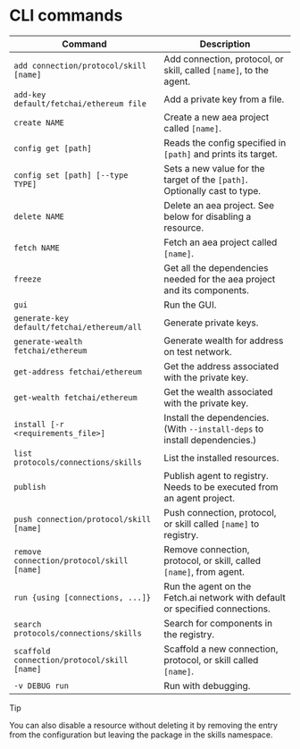 # CLI commands

| Command                                     | Description                                                                  |
| ------------------------------------------- | ---------------------------------------------------------------------------- |
| `add connection/protocol/skill [name]`      | Add connection, protocol, or skill, called `[name]`, to the agent.           |
| `add-key default/fetchai/ethereum file`     | Add a private key from a file.	                                             |
| `create NAME`                               | Create a new aea project called `[name]`.                                    |
| `config get [path]`                         | Reads the config specified in `[path]` and prints its target.                |
| `config set [path] [--type TYPE]`           | Sets a new value for the target of the `[path]`. Optionally cast to type.    |
| `delete NAME`                               | Delete an aea project. See below for disabling a resource.                   |
| `fetch NAME`                                | Fetch an aea project called `[name]`.                                        |
| `freeze`                                    | Get all the dependencies needed for the aea project and its components.      |
| `gui`                                       | Run the GUI.                                                                 |
| `generate-key default/fetchai/ethereum/all` | Generate private keys.                                                       |
| `generate-wealth fetchai/ethereum`          | Generate wealth for address on test network.                                 |
| `get-address fetchai/ethereum`              | Get the address associated with the private key.                             |
| `get-wealth fetchai/ethereum`               | Get the wealth associated with the private key.                              |
| `install [-r <requirements_file>]`          | Install the dependencies. (With `--install-deps` to install dependencies.)   |
| `list protocols/connections/skills`         | List the installed resources.                                                |
| `publish`                                   | Publish agent to registry. Needs to be executed from an agent project.		 |
| `push connection/protocol/skill [name]`     | Push connection, protocol, or skill called `[name]` to registry.		     |
| `remove connection/protocol/skill [name]`   | Remove connection, protocol, or skill, called `[name]`, from agent.          |
| `run {using [connections, ...]}`            | Run the agent on the Fetch.ai network with default or specified connections. |
| `search protocols/connections/skills`       | Search for components in the registry.                                       |
| `scaffold connection/protocol/skill [name]` | Scaffold a new connection, protocol, or skill called `[name]`.               |
| `-v DEBUG run`                              | Run with debugging.                                                          |

<!--
Command  | Description
---------| -----------------------------------------------------------------
`deploy {using [connection, ...]}`  | Deploy the agent to a server and run it on the Fetch.ai network with default or specified connections.
 -->

<div class="admonition tip">
  <p class="admonition-title">Tip</p>
  <p>You can also disable a resource without deleting it by removing the entry from the configuration but leaving the package in the skills namespace.</p>
</div>

<br />
